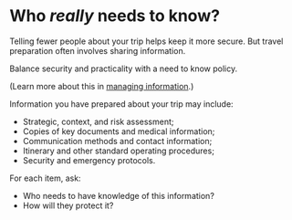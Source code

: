 [Title]: # (Need to Know)
[Order]: # (6)

# Who *really* needs to know? 

Telling fewer people about your trip helps keep it more secure. But travel preparation often involves sharing information. 

Balance security and practicality with a need to know policy. 

(Learn more about this in [managing information](umbrella://lesson/managing-information).)

Information you have prepared about your trip may include: 

*   Strategic, context, and risk assessment;
*	Copies of key documents and medical information;
*	Communication methods and contact information;
*   Itinerary and other standard operating procedures;
*   Security and emergency protocols. 

For each item, ask: 

*	Who needs to have knowledge of this information? 
*	How will they protect it?
